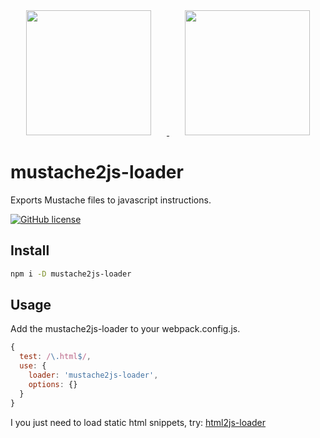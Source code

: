 <div align="center">
  <a href="https://github.com/webpack/webpack">
    <img width="200" height="200" vspace="" hspace="25"
      src="https://worldvectorlogo.com/logos/webpack.svg">
  </a>
  <a href="https://mustache.github.io">
    <img width="200" height="200" vspace="" hspace="25"
      src="https://cdn-images-1.medium.com/max/1440/1*lH3QlW2O3G5A_pAhhJU0Dw.jpeg">
  </a>
</div>

# mustache2js-loader

Exports Mustache files to javascript instructions.

[![GitHub license](https://img.shields.io/github/license/sempostma/mustache2js-loader.svg)](https://github.com/sempostma/mustache2js-loader/blob/master/LICENSE.txt)

## Install

```bash
npm i -D mustache2js-loader
```

## Usage

Add the mustache2js-loader to your webpack.config.js.

```js
{
  test: /\.html$/,
  use: {
    loader: 'mustache2js-loader',
    options: {}
  }
}
```

I you just need to load static html snippets, try: [html2js-loader](https://www.npmjs.com/package/mustache2js-loader)

